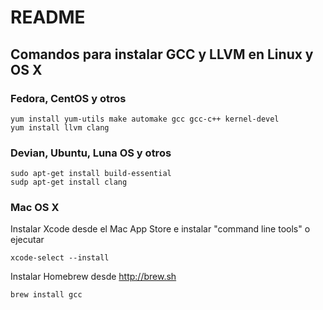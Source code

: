 # README

## Comandos para instalar GCC y LLVM en Linux y OS X

### Fedora, CentOS y otros

    yum install yum-utils make automake gcc gcc-c++ kernel-devel
    yum install llvm clang

### Devian, Ubuntu, Luna OS y otros
    sudo apt-get install build-essential
    sudp apt-get install clang

### Mac OS X
Instalar Xcode desde el Mac App Store e instalar "command line tools" o ejecutar 

    xcode-select --install

Instalar Homebrew desde http://brew.sh

    brew install gcc
